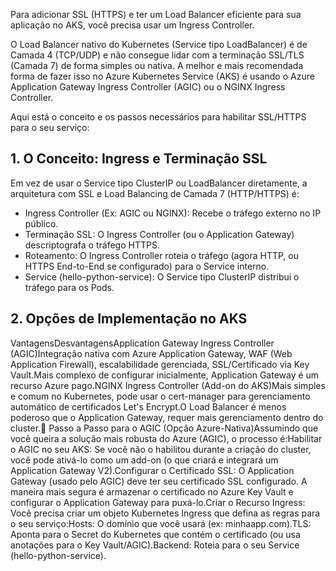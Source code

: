 Para adicionar SSL (HTTPS) e ter um Load Balancer eficiente para sua aplicação no AKS, você precisa usar um Ingress Controller.

O Load Balancer nativo do Kubernetes (Service tipo LoadBalancer) é de Camada 4 (TCP/UDP) e não consegue lidar com a terminação SSL/TLS (Camada 7) de forma simples ou nativa. A melhor e mais recomendada forma de fazer isso no Azure Kubernetes Service (AKS) é usando o Azure Application Gateway Ingress Controller (AGIC) ou o NGINX Ingress Controller.

Aqui está o conceito e os passos necessários para habilitar SSL/HTTPS para o seu serviço:

## 1. O Conceito: Ingress e Terminação SSL
Em vez de usar o Service tipo ClusterIP ou LoadBalancer diretamente, a arquitetura com SSL e Load Balancing de Camada 7 (HTTP/HTTPS) é:
* Ingress Controller (Ex: AGIC ou NGINX): Recebe o tráfego externo no IP público.
* Terminação SSL: O Ingress Controller (ou o Application Gateway) descriptografa o tráfego HTTPS.
* Roteamento: O Ingress Controller roteia o tráfego (agora HTTP, ou HTTPS End-to-End se configurado) para o Service interno.
* Service (hello-python-service): O Service tipo ClusterIP distribui o tráfego para os Pods.

## 2. Opções de Implementação no AKS
VantagensDesvantagensApplication Gateway Ingress Controller (AGIC)Integração nativa com Azure Application Gateway, WAF (Web Application Firewall), escalabilidade gerenciada, SSL/Certificado via Key Vault.Mais complexo de configurar inicialmente, Application Gateway é um recurso Azure pago.NGINX Ingress Controller (Add-on do AKS)Mais simples e comum no Kubernetes, pode usar o cert-manager para gerenciamento automático de certificados Let's Encrypt.O Load Balancer é menos poderoso que o Application Gateway, requer mais gerenciamento dentro do cluster.🎯 Passo a Passo para o AGIC (Opção Azure-Nativa)Assumindo que você queira a solução mais robusta do Azure (AGIC), o processo é:Habilitar o AGIC no seu AKS: Se você não o habilitou durante a criação do cluster, você pode ativá-lo como um add-on (o que criará e integrará um Application Gateway V2).Configurar o Certificado SSL: O Application Gateway (usado pelo AGIC) deve ter seu certificado SSL configurado. A maneira mais segura é armazenar o certificado no Azure Key Vault e configurar o Application Gateway para puxá-lo.Criar o Recurso Ingress: Você precisa criar um objeto Kubernetes Ingress que defina as regras para o seu serviço:Hosts: O domínio que você usará (ex: minhaapp.com).TLS: Aponta para o Secret do Kubernetes que contém o certificado (ou usa anotações para o Key Vault/AGIC).Backend: Roteia para o seu Service (hello-python-service).